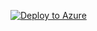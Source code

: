 [![Deploy to Azure](http://azuredeploy.net/deploybutton.png)](https://portal.azure.com/#create/Microsoft.Template/uri/https%3A%2F%2Fraw.githubusercontent.com%2Fkarataliu%2Fazure-template-jenkins-agent-node%2Fmaster%2Fnested%2Fazuredeploy.json)
